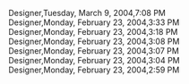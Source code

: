 ﻿Designer,Tuesday, March 9, 2004,7:08 PM  Designer,Monday, February 23, 2004,3:33 PM  Designer,Monday, February 23, 2004,3:18 PM  Designer,Monday, February 23, 2004,3:08 PM  Designer,Monday, February 23, 2004,3:07 PM  Designer,Monday, February 23, 2004,3:04 PM  Designer,Monday, February 23, 2004,2:59 PM